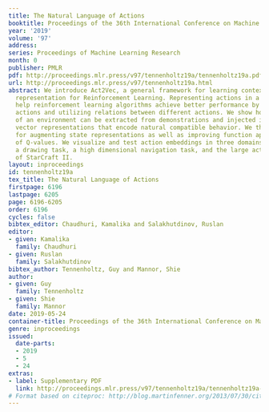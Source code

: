 ```yaml
---
title: The Natural Language of Actions
booktitle: Proceedings of the 36th International Conference on Machine Learning
year: '2019'
volume: '97'
address: 
series: Proceedings of Machine Learning Research
month: 0
publisher: PMLR
pdf: http://proceedings.mlr.press/v97/tennenholtz19a/tennenholtz19a.pdf
url: http://proceedings.mlr.press/v97/tennenholtz19a.html
abstract: We introduce Act2Vec, a general framework for learning context-based action
  representation for Reinforcement Learning. Representing actions in a vector space
  help reinforcement learning algorithms achieve better performance by grouping similar
  actions and utilizing relations between different actions. We show how prior knowledge
  of an environment can be extracted from demonstrations and injected into action
  vector representations that encode natural compatible behavior. We then use these
  for augmenting state representations as well as improving function approximation
  of Q-values. We visualize and test action embeddings in three domains including
  a drawing task, a high dimensional navigation task, and the large action space domain
  of StarCraft II.
layout: inproceedings
id: tennenholtz19a
tex_title: The Natural Language of Actions
firstpage: 6196
lastpage: 6205
page: 6196-6205
order: 6196
cycles: false
bibtex_editor: Chaudhuri, Kamalika and Salakhutdinov, Ruslan
editor:
- given: Kamalika
  family: Chaudhuri
- given: Ruslan
  family: Salakhutdinov
bibtex_author: Tennenholtz, Guy and Mannor, Shie
author:
- given: Guy
  family: Tennenholtz
- given: Shie
  family: Mannor
date: 2019-05-24
container-title: Proceedings of the 36th International Conference on Machine Learning
genre: inproceedings
issued:
  date-parts:
  - 2019
  - 5
  - 24
extras:
- label: Supplementary PDF
  link: http://proceedings.mlr.press/v97/tennenholtz19a/tennenholtz19a-supp.pdf
# Format based on citeproc: http://blog.martinfenner.org/2013/07/30/citeproc-yaml-for-bibliographies/
---
```

